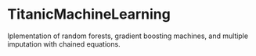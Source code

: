 # TitanicMachineLearning
Iplementation of random forests, gradient boosting machines, and multiple imputation with chained equations.
